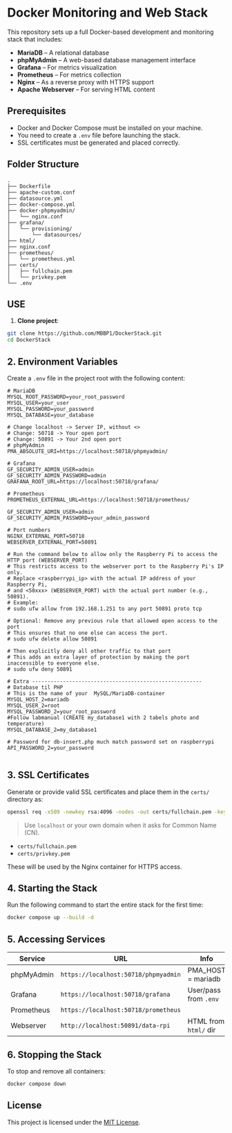 # Docker Monitoring and Web Stack

This repository sets up a full Docker-based development and monitoring stack that includes:

- **MariaDB** – A relational database
- **phpMyAdmin** – A web-based database management interface
- **Grafana** – For metrics visualization
- **Prometheus** – For metrics collection
- **Nginx** – As a reverse proxy with HTTPS support
- **Apache Webserver** – For serving HTML content

## Prerequisites

- Docker and Docker Compose must be installed on your machine.
- You need to create a `.env` file before launching the stack.
- SSL certificates must be generated and placed correctly.

## Folder Structure

```
.
├── Dockerfile
├── apache-custom.conf
├── datasource.yml
├── docker-compose.yml
├── docker-phpmyadmin/
│   └── nginx.conf
├── grafana/
│   └── provisioning/
│       └── datasources/
├── html/
├── nginx.conf
├── prometheus/
│   └── prometheus.yml
├── certs/
│   ├── fullchain.pem
│   └── privkey.pem
└── .env
```
## USE

1. **Clone project**:

```bash
git clone https://github.com/MBBP1/DockerStack.git
cd DockerStack
```

## 2. Environment Variables

Create a `.env` file in the project root with the following content:

```env
# MariaDB
MYSQL_ROOT_PASSWORD=your_root_password
MYSQL_USER=your_user
MYSQL_PASSWORD=your_password
MYSQL_DATABASE=your_database

# Change localhost -> Server IP, without <>
# Change: 50718 -> Your open port
# Change: 50891 -> Your 2nd open port
# phpMyAdmin
PMA_ABSOLUTE_URI=https://localhost:50718/phpmyadmin/

# Grafana
GF_SECURITY_ADMIN_USER=admin
GF_SECURITY_ADMIN_PASSWORD=admin
GRAFANA_ROOT_URL=https://localhost:50718/grafana/

# Prometheus
PROMETHEUS_EXTERNAL_URL=https://localhost:50718/prometheus/

GF_SECURITY_ADMIN_USER=admin
GF_SECURITY_ADMIN_PASSWORD=your_admin_password

# Port numbers
NGINX_EXTERNAL_PORT=50718
WEBSERVER_EXTERNAL_PORT=50891

# Run the command below to allow only the Raspberry Pi to access the HTTP port (WEBSERVER_PORT)
# This restricts access to the webserver port to the Raspberry Pi's IP only.
# Replace <raspberrypi_ip> with the actual IP address of your Raspberry Pi,
# and <50xxx> (WEBSERVER_PORT) with the actual port number (e.g., 50891).
# Example:
# sudo ufw allow from 192.168.1.251 to any port 50891 proto tcp

# Optional: Remove any previous rule that allowed open access to the port
# This ensures that no one else can access the port.
# sudo ufw delete allow 50891

# Then explicitly deny all other traffic to that port
# This adds an extra layer of protection by making the port inaccessible to everyone else.
# sudo ufw deny 50891

# Extra -------------------------------------------------------
# Database til PHP
# This is the name of your  MySQL/MariaDB-container
MYSQL_HOST_2=mariadb 
MYSQL_USER_2=root
MYSQL_PASSWORD_2=your_root_password
#Follow labmanual (CREATE my_database1 with 2 tabels photo and temperature)
MYSQL_DATABASE_2=my_database1    

# Password for db-insert.php much match password set on raspberrypi
API_PASSWORD_2=your_password


```

## 3. SSL Certificates

Generate or provide valid SSL certificates and place them in the `certs/` directory as:

```bash
openssl req -x509 -newkey rsa:4096 -nodes -out certs/fullchain.pem -keyout certs/privkey.pem -days 365
```

> Use `localhost` or your own domain when it asks for Common Name (CN).

- `certs/fullchain.pem`
- `certs/privkey.pem`

These will be used by the Nginx container for HTTPS access.

## 4. Starting the Stack

Run the following command to start the entire stack for the first time:

```bash
docker compose up --build -d
```

## 5. Accessing Services

| Service        | URL                                   | Info                         |
|----------------|---------------------------------------|------------------------------|
| phpMyAdmin     | `https://localhost:50718/phpmyadmin`  | PMA_HOST = mariadb           |
| Grafana        | `https://localhost:50718/grafana`     | User/pass from `.env`        |
| Prometheus     | `https://localhost:50718/prometheus`  |                              |
| Webserver      | `http://localhost:50891/data-rpi`     | HTML from `html/` dir        |

## 6. Stopping the Stack

To stop and remove all containers:

```bash
docker compose down
```

## License

This project is licensed under the [MIT License](LICENSE).
